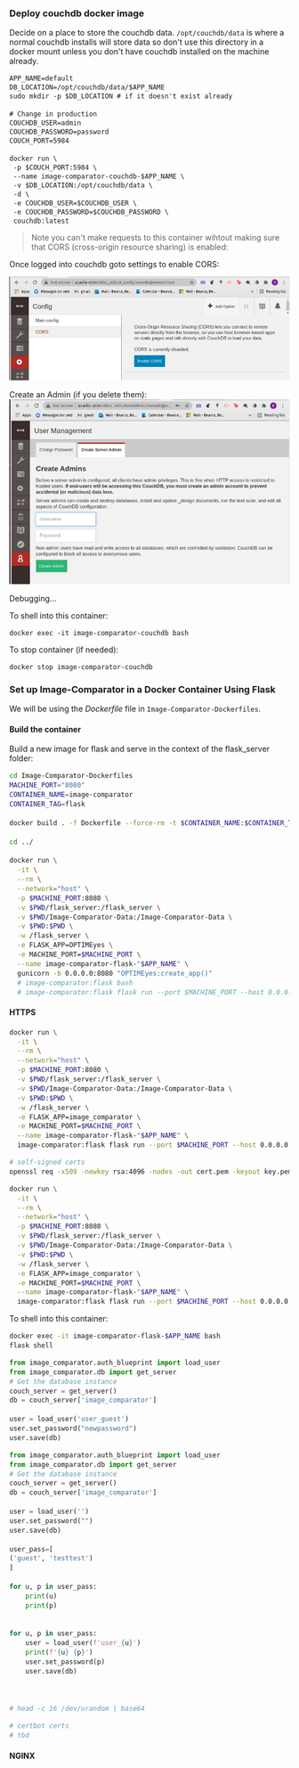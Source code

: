 ### Deploy couchdb docker image
Decide on a place to store the couchdb data. ```/opt/couchdb/data``` is where a normal couchdb installs will store data so don't use this directory in a docker mount unless you don't have couchdb installed on the machine already.
```
APP_NAME=default
DB_LOCATION=/opt/couchdb/data/$APP_NAME
sudo mkdir -p $DB_LOCATION # if it doesn't exist already

# Change in production
COUCHDB_USER=admin
COUCHDB_PASSWORD=password
COUCH_PORT=5984

docker run \
 -p $COUCH_PORT:5984 \
 --name image-comparator-couchdb-$APP_NAME \
 -v $DB_LOCATION:/opt/couchdb/data \
 -d \
 -e COUCHDB_USER=$COUCHDB_USER \
 -e COUCHDB_PASSWORD=$COUCHDB_PASSWORD \
 couchdb:latest
```

> Note you can't make requests to this container wihtout making sure that CORS (cross-origin resource sharing) is enabled:

Once logged into couchdb goto settings to enable CORS:

![Initial Setup](../readme_images/couchdb_cors.jpg)

Create an Admin (if you delete them):
![create couch admin](../readme_images/couchdb_create_admin.jpg)

Debugging...

To shell into this container:
```
docker exec -it image-comparator-couchdb bash
```

To stop container (if needed):
```
docker stop image-comparator-couchdb
```

### Set up Image-Comparator in a Docker Container Using Flask

We will be using the *Dockerfile* file in ```Image-Comparator-Dockerfiles```.

#### Build the container

Build a new image for flask and serve in the context of the flask_server folder:
```bash
cd Image-Comparator-Dockerfiles
MACHINE_PORT="8080"
CONTAINER_NAME=image-comparator
CONTAINER_TAG=flask

docker build . -f Dockerfile --force-rm -t $CONTAINER_NAME:$CONTAINER_TAG

cd ../

docker run \
  -it \
  --rm \
  --network="host" \
  -p $MACHINE_PORT:8080 \
  -v $PWD/flask_server:/flask_server \
  -v $PWD/Image-Comparator-Data:/Image-Comparator-Data \
  -v $PWD:$PWD \
  -w /flask_server \
  -e FLASK_APP=OPTIMEyes \
  -e MACHINE_PORT=$MACHINE_PORT \
  --name image-comparator-flask-"$APP_NAME" \
  gunicorn -b 0.0.0.0:8080 "OPTIMEyes:create_app()"
  # image-comparator:flask bash
  # image-comparator:flask flask run --port $MACHINE_PORT --host 0.0.0.0 --debug
```

#### HTTPS
```bash
docker run \
  -it \
  --rm \
  --network="host" \
  -p $MACHINE_PORT:8080 \
  -v $PWD/flask_server:/flask_server \
  -v $PWD/Image-Comparator-Data:/Image-Comparator-Data \
  -v $PWD:$PWD \
  -w /flask_server \
  -e FLASK_APP=image_comparator \
  -e MACHINE_PORT=$MACHINE_PORT \
  --name image-comparator-flask-"$APP_NAME" \
  image-comparator:flask flask run --port $MACHINE_PORT --host 0.0.0.0 --cert=adhoc
```

```bash
# self-signed certs
openssl req -x509 -newkey rsa:4096 -nodes -out cert.pem -keyout key.pem -days 365
```

```bash
docker run \
  -it \
  --rm \
  --network="host" \
  -p $MACHINE_PORT:8080 \
  -v $PWD/flask_server:/flask_server \
  -v $PWD/Image-Comparator-Data:/Image-Comparator-Data \
  -v $PWD:$PWD \
  -w /flask_server \
  -e FLASK_APP=image_comparator \
  -e MACHINE_PORT=$MACHINE_PORT \
  --name image-comparator-flask-"$APP_NAME" \
  image-comparator:flask flask run --port $MACHINE_PORT --host 0.0.0.0 --cert=certs/cert.pem --key=certs/key.pem
```

To shell into this container:
```bash
docker exec -it image-comparator-flask-$APP_NAME bash
flask shell
```

```python
from image_comparator.auth_blueprint import load_user
from image_comparator.db import get_server
# Get the database instance
couch_server = get_server()
db = couch_server['image_comparator']

user = load_user('user_guest')
user.set_password("newpassword")
user.save(db)
```

```python
from image_comparator.auth_blueprint import load_user
from image_comparator.db import get_server
# Get the database instance
couch_server = get_server()
db = couch_server['image_comparator']

user = load_user('')
user.set_password("")
user.save(db)

user_pass=[
('guest', 'testtest')
]

for u, p in user_pass:
    print(u)
    print(p)


for u, p in user_pass:
    user = load_user(f'user_{u}')
    print(f'{u} {p}')
    user.set_password(p)
    user.save(db)



# head -c 16 /dev/urandom | base64
```


```bash
# certbot certs
# tbd
```

#### NGINX

